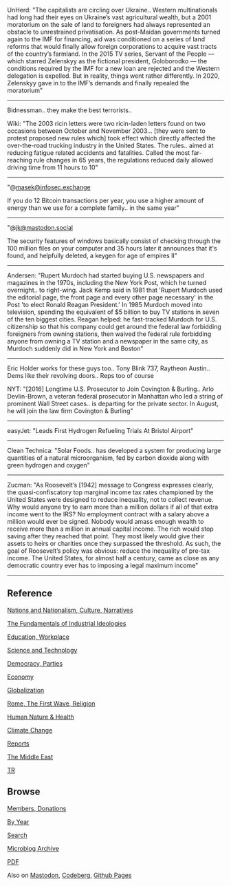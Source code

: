 
UnHerd: "The capitalists are circling over Ukraine.. Western
multinationals had long had their eyes on Ukraine’s vast agricultural
wealth, but a 2001 moratorium on the sale of land to foreigners had
always represented an obstacle to unrestrained privatisation. As
post-Maidan governments turned again to the IMF for financing, aid was
conditioned on a series of land reforms that would finally allow
foreign corporations to acquire vast tracts of the country’s
farmland. In the 2015 TV series, Servant of the People — which starred
Zelenskyy as the fictional president, Goloborodko — the conditions
required by the IMF for a new loan are rejected and the Western
delegation is expelled. But in reality, things went rather
differently. In 2020, Zelenskyy gave in to the IMF’s demands and
finally repealed the moratorium"

---

Bidnessman.. they make the best terrorists..

Wiki: "The 2003 ricin letters were two ricin-laden letters found on
two occasions between October and November 2003... [they were sent to
protest proposed new rules which] took effect which directly affected
the over-the-road trucking industry in the United States. The
rules.. aimed at reducing fatigue related accidents and
fatalities. Called the most far-reaching rule changes in 65 years, the
regulations reduced daily allowed driving time from 11 hours to 10"

---

"@masek@infosec.exchange

If you do 12 Bitcoin transactions per year, you use a higher amount of
energy than we use for a complete family.. in the same year"

---

"@jk@mastodon.social

The security features of windows basically consist of checking through
the 100 million files on your computer and 35 hours later it announces
that it's found, and helpfully deleted, a keygen for age of empires
II"

---

Andersen: "Rupert Murdoch had started buying U.S. newspapers and
magazines in the 1970s, including the New York Post, which he turned
overnight.. to right-wing. Jack Kemp said in 1981 that 'Rupert Murdoch
used the editorial page, the front page and every other page
necessary' in the Post 'to elect Ronald Reagan President.'  In 1985
Murdoch moved into television, spending the equivalent of $5 billion
to buy TV stations in seven of the ten biggest cities. Reagan helped:
he fast-tracked Murdoch for U.S. citizenship so that his company could
get around the federal law forbidding foreigners from owning stations,
then waived the federal rule forbidding anyone from owning a TV
station and a newspaper in the same city, as Murdoch suddenly did in
New York and Boston"

---

Eric Holder works for these guys too.. Tony Blink 737, Raytheon
Austin.. Dems like their revolving doors.. Reps too of course

NYT: "[2016] Longtime U.S. Prosecutor to Join Covington &
Burling.. Arlo Devlin-Brown, a veteran federal prosecutor in Manhattan
who led a string of prominent Wall Street cases.. is departing for the
private sector. In August, he will join the law firm Covington &
Burling"

---

easyJet: "Leads First Hydrogen Refueling Trials At Bristol Airport"

---

Clean Technica: "Solar Foods.. has developed a system for producing
large quantities of a natural microorganism, fed by carbon dioxide
along with green hydrogen and oxygen"

---

Zucman: "As Roosevelt’s [1942] message to Congress expresses clearly,
the quasi-confiscatory top marginal income tax rates championed by the
United States were designed to reduce inequality, not to collect
revenue. Why would anyone try to earn more than a million dollars if
all of that extra income went to the IRS? No employment contract with
a salary above a million would ever be signed. Nobody would amass
enough wealth to receive more than a million in annual capital
income. The rich would stop saving after they reached that point. They
most likely would give their assets to heirs or charities once they
surpassed the threshold. As such, the goal of Roosevelt’s policy was
obvious: reduce the inequality of pre-tax income. The United States,
for almost half a century, came as close as any democratic country
ever has to imposing a legal maximum income"

---

## Reference

[Nations and Nationalism, Culture, Narratives](0119/2013/02/nations-and-nationalism.html)

[The Fundamentals of Industrial Ideologies](0119/2011/04/fundamentals-of-industrial-ideologies.html)

[Education, Workplace](0119/2017/09/education-workplace.html)

[Science and Technology](0119/2018/09/science-technology.html)

[Democracy, Parties](0119/2016/11/democracy.html)

[Economy](2021/01/economy.html)

[Globalization](0119/2018/09/globalization.html)

[Rome, The First Wave, Religion](0119/2017/12/rome.html)

[Human Nature & Health](2020/07/human-nature.html)

[Climate Change](2022/01/climate.html)

[Reports](2021/01/reports.html)

[The Middle East](0119/2019/07/middleeast.html)

[TR](../tr/index.html)

## Browse

[Members, Donations](2022/08/members.html)

[By Year](years.html)

[Search](search.html)

[Microblog Archive](mbl/index.html)

[PDF](https://drive.google.com/uc?export=view&id=1FSi-1MnqXVq_PVTEXzzflwN8-7h92N_R)

Also on 
[Mastodon](https://fosstodon.org/@muratk5n),
[Codeberg](https://muratk5n.codeberg.page/en/),
[Github Pages](https://muratk5n.github.io/thirdwave/en/)


